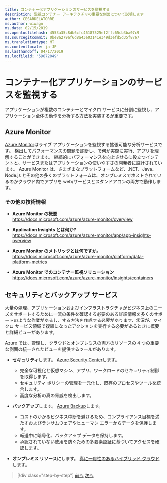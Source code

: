```yaml
---
title: コンテナー化アプリケーションのサービスを監視する
description: 監視コンテナー アーキテクチャの重要な側面について説明します
author: CESARDELATORRE
ms.author: wiwagn
ms.date: 02/15/2019
ms.openlocfilehash: 4553a35c8db6cfc46187525ef2ffc65cb3ba07c9
ms.sourcegitcommit: 0be8a279af6d8a43e03141e349d3efd5d35f8767
ms.translationtype: MT
ms.contentlocale: ja-JP
ms.lasthandoff: 04/17/2019
ms.locfileid: "59672049"
---
```

# <a name="monitor-containerized-application-services"></a>コンテナー化アプリケーションのサービスを監視する

アプリケーションが複数のコンテナーとマイクロ サービスに分割に監視し、アプリケーション全体の動作を分析する方法を実装するが重要です。

## <a name="azure-monitor"></a>Azure Monitor

[Azure Monitor](https://azure.microsoft.com/services/monitor/)はライブ アプリケーションを監視する拡張可能な分析サービスです。 検出してパフォーマンスの問題を診断し、で何が実際に実行、アプリを理解することができます。 継続的にパフォーマンスを向上させるに役立つインテントと、サービスまたはアプリケーションの使いやすさの開発者に設計されています。 Azure Monitor は、さまざまなプラットフォームなど、.NET、Java、Node.js とその他の多くのプラットフォームは、オンプレミスでホストされているのかクラウド内でアプリを web/サービスとスタンドアロンの両方で動作します。

### <a name="additional-resources"></a>その他の技術情報

- **Azure Monitor の概要** \
  <https://docs.microsoft.com/azure/azure-monitor/overview>

- **Application Insights とは何か?** \
  <https://docs.microsoft.com/azure/azure-monitor/app/app-insights-overview>

- **Azure Monitor のメトリックとは何ですか。** \
  <https://docs.microsoft.com/azure/azure-monitor/platform/data-platform-metrics>

- **Azure Monitor でのコンテナー監視ソリューション** \
  <https://docs.microsoft.com/azure/azure-monitor/insights/containers>

## <a name="security-and-backup-services"></a>セキュリティとバックアップ サービス

大量の処理、アプリケーションおよびインフラストラクチャがビジネス上のニーズをサポートするために一流の条件を確認する必要のある詳細情報を多くのサポートのような作業があるし、する方法を作成する必要があります、状況が、マイクロ サービス領域で複雑になったアクションを実行する必要があるときに概要と詳細ビューがあります。

Azure では、管理し、クラウドとオンプレミスの両方のリソースの 4 つの重要な側面の統一されたビューを提供するツールがあります。

- **セキュリティ**します。 [Azure Security Center](https://azure.microsoft.com/services/security-center/)します。
  - 完全な可視化と仮想マシン、アプリ、ワークロードのセキュリティ制御を取得します。
  - セキュリティ ポリシーの管理を一元化し、既存のプロセスやツールを統合します。
  - 高度な分析の真の脅威を検出します。

- **バックアップ**します。 [Azure Backup](https://azure.microsoft.com/services/backup/)します。
  - コストのかかるビジネス中断を避けるため、コンプライアンス目標を満たすおよびランサムウェアやヒューマン エラーからデータを保護します。
  - 転送中に暗号化、バックアップ データを保持します。
  - 承認されていない使用を防ぐための多要素認証に基づいてアクセスを確認します。

- **オンプレミス リソースに**します。 [真に一貫性のあるハイブリッド クラウド](https://azure.microsoft.com/resources/truly-consistent-hybrid-cloud-with-microsoft-azure/)します。

>[!div class="step-by-step"]
>[前へ](manage-production-docker-environments.md)
>[次へ](../key-takeaways/index.md)
